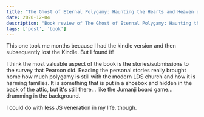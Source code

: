 ```yaml
---
title: "The Ghost of Eternal Polygamy: Haunting the Hearts and Heaven of Mormon Women and Men"
date: 2020-12-04
description: "Book review of The Ghost of Eternal Polygamy: Haunting the Hearts and Heaven of Mormon Women and Men by Carol Lynn Pearson"
tags: ['post', 'book']
---
```

This one took me months because I had the kindle version and then subsequently lost the Kindle. But I found it!

I think the most valuable aspect of the book is the stories/submissions to the survey that Pearson did. 
Reading the personal stories really brought home how much polygamy is still with the modern LDS church
and how it is harming families. It is something that is put in a shoebox and hidden in the back of the attic,
but it's still there... like the Jumanji board game... drumming in the background.

I could do with less JS veneration in my life, though.

